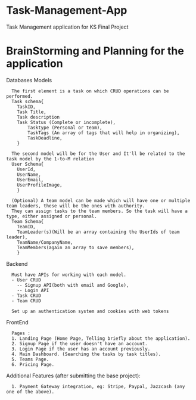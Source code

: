 # Task-Management-App
Task Management application for KS Final Project

<h1>BrainStorming and Planning for the application</h1>

Databases Models

      The first element is a task on which CRUD operations can be performed.
      Task schema{
      	TaskID,
      	Task Title,
      	Task description
      	Task Status (Complete or incomplete),
            Tasktype (Personal or team),
            TaskTags (An array of tags that will help in organizing),
            TaskDeadline,
      	}
      
      The second model will be for the User and It'll be related to the task model by the 1-to-M relation
      User Schema{
      	UserId,
      	UserName,
      	UserEmail,
      	UserProfileImage,
      	}
      
      (Optional) A team model can be made which will have one or multiple team leaders, these will be the ones with authority.
      They can assign tasks to the team members. So the task will have a type, either assigned or personal.
      Team Schema{
      	TeamID,
      	TeamLeader(s)(Will be an array containing the UserIds of team leader),
      	TeamName/CompanyName,
        TeamMembers(again an array to save members),
        }

Backend

      Must have APIs for working with each model.
      - User CRUD
        -- Signup API(both with email and Google),
        -- Login API 
      - Task CRUD
      - Team CRUD

      Set up an authentication system and cookies with web tokens

FrontEnd

      Pages :
      1. Landing Page (Home Page, Telling briefly about the application).
      2. Signup Page if the user doesn't have an account.
      3. Login Page if the user has an account previously.
      4. Main Dashboard. (Searching the tasks by task titles).
      5. Teams Page.
      6. Pricing Page.

Additional Features (after submitting the base project):

      1. Payment Gateway integration, eg: Stripe, Paypal, Jazzcash (any one of the above).
      


